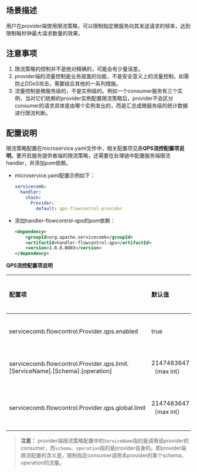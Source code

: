 ## 场景描述

用户在provider端使用限流策略，可以限制指定微服务向其发送请求的频率，达到限制每秒钟最大请求数量的效果。

## 注意事项

1. 限流策略的控制并不是绝对精确的，可能会有少量误差。
2. provider端的流量控制是业务层面的功能，不是安全意义上的流量控制，如需防止DDoS攻击，需要结合其他的一系列措施。
3. 流量控制是微服务级的，不是实例级的。例如一个consumer服务有三个实例，当对它们依赖的provider实例配置限流策略后，provider不会区分consumer的请求具体是由哪个实例发出的，而是汇总成微服务级的统计数据进行限流判断。

## 配置说明

限流策略配置在microservice.yaml文件中，相关配置项见表**QPS流控配置项说明**。要开启服务提供者端的限流策略，还需要在处理链中配置服务端限流handler，并添加pom依赖。

* microservice.yaml配置示例如下：
  ```yaml
  servicecomb:
    handler:
      chain:
        Provider:
          default: qps-flowcontrol-provider
  ```
* 添加handler-flowcontrol-qps的pom依赖：
  ```xml
  <dependency>
      <groupId>org.apache.servicecomb</groupId>
      <artifactId>handler-flowcontrol-qps</artifactId>
      <version>1.0.0.B003</version>
  </dependency>
  ```

**QPS流控配置项说明**

| 配置项 | 默认值 | 取值范围 | 是否必选 | 含义 | 注意 |
| :--- | :--- | :--- | :--- | :--- | :--- |
| servicecomb.flowcontrol.Provider.qps.enabled | true | true/false | 否 | 是否启用Provider流控 | - |
| servicecomb.flowcontrol.Provider.qps.limit.\[ServiceName\].\[Schema\].\[operation\] | 2147483647（max int） | \(0,2147483647\]，整形 | 否 | 每秒钟允许的请求数 | 支持microservice/schema/operation三个级别的配置，后者的优先级高于前者 |
| servicecomb.flowcontrol.Provider.qps.global.limit | 2147483647（max int） | \(0,2147483647\]，整形 | 否 | provider接受请求流量的全局配置 | 没有具体的流控配置时，此配置生效 |

> **注意：**
> provider端限流策略配置中的`ServiceName`指的是调用该provider的consumer，而`schema`、`operation`指的是provider自身的。即provider端限流配置的含义是，限制指定consumer调用本provider的某个schema、operation的流量。

